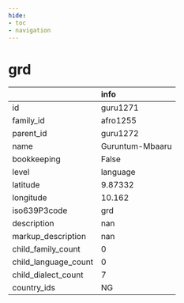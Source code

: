 ```yaml
---
hide:
- toc
- navigation
---
```

# grd
|                      | info            |
|:---------------------|:----------------|
| id                   | guru1271        |
| family_id            | afro1255        |
| parent_id            | guru1272        |
| name                 | Guruntum-Mbaaru |
| bookkeeping          | False           |
| level                | language        |
| latitude             | 9.87332         |
| longitude            | 10.162          |
| iso639P3code         | grd             |
| description          | nan             |
| markup_description   | nan             |
| child_family_count   | 0               |
| child_language_count | 0               |
| child_dialect_count  | 7               |
| country_ids          | NG              |